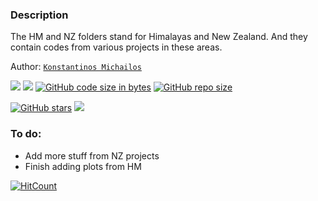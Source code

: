 ### Description
The HM and NZ folders stand for Himalayas and New Zealand. And they contain 
codes from various projects in these areas.

Author: [`Konstantinos Michailos`](https://github.com/kemichai) 

[![](https://img.shields.io/github/last-commit/kemichai/codes_and_stuff)]()
[![](https://img.shields.io/github/commit-activity/m/kemichai/codes_and_stuff)]()
[![GitHub code size in bytes](https://img.shields.io/github/languages/code-size/kemichai/codes_and_stuff)]()
[![GitHub repo size](https://img.shields.io/github/repo-size/kemichai/codes_and_stuff)]()


[![GitHub stars](https://img.shields.io/github/stars/kemichai/codes_and_stuff?style=social)]()
[![](https://img.shields.io/github/forks/kemichai/codes_and_stuff?style=social)]()

### To do: ###
* Add more stuff from NZ projects
* Finish adding plots from HM



<!---[![HitCount](http://hits.dwyl.com/kemichai/codes_and_stuff.svg)](http://hits.dwyl.com/kemichai/codes_and_stuff)--->
[![HitCount](https://hits.dwyl.com/kemichai/codes_and_stuff.svg?style=flat&show=unique)](http://hits.dwyl.com/kemichai/codes_and_stuff)
